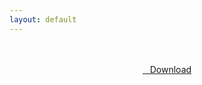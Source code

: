 ```yaml
---
layout: default
---
```


<br />

<br />

<center>
<a href="http://gestyy.com/epuo24" class="hbt"><i class="fa fa-chevron-down" aria-hidden="true"></i>&nbsp; &nbsp;Download</a>
</center><br />

<br />

